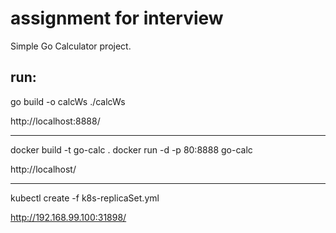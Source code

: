 # assignment for interview

Simple Go Calculator project.

run:
---

go build -o calcWs
./calcWs

http://localhost:8888/

---

docker build -t go-calc .
docker run -d -p 80:8888 go-calc

http://localhost/

---

kubectl create -f k8s-replicaSet.yml

http://192.168.99.100:31898/
